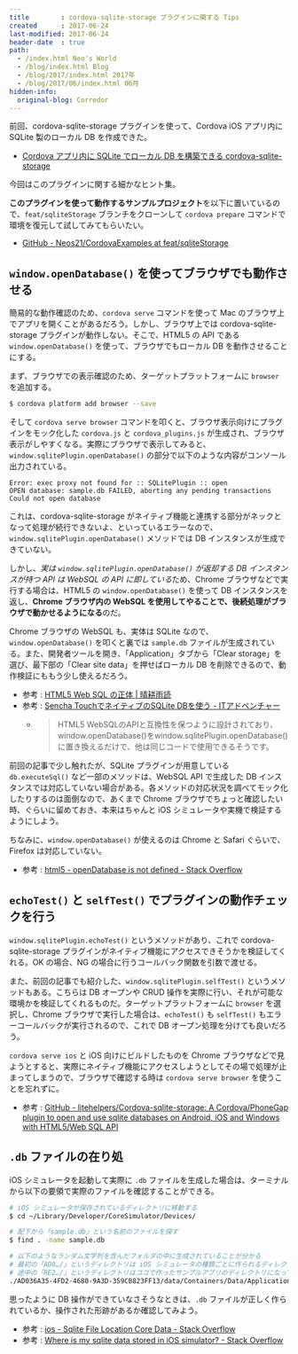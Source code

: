 ```yaml
---
title        : cordova-sqlite-storage プラグインに関する Tips
created      : 2017-06-24
last-modified: 2017-06-24
header-date  : true
path:
  - /index.html Neo's World
  - /blog/index.html Blog
  - /blog/2017/index.html 2017年
  - /blog/2017/06/index.html 06月
hidden-info:
  original-blog: Corredor
---
```


前回、cordova-sqlite-storage プラグインを使って、Cordova iOS アプリ内に SQLite 製のローカル DB を作成できた。

- [Cordova アプリ内に SQLite でローカル DB を構築できる cordova-sqlite-storage](/blog/2017/06/23-01.html)

今回はこのプラグインに関する細かなヒント集。

**このプラグインを使って動作するサンプルプロジェクト**を以下に置いているので、`feat/sqliteStorage` ブランチをクローンして `cordova prepare` コマンドで環境を復元して試してみてもらいたい。

- [GitHub - Neos21/CordovaExamples at feat/sqliteStorage](https://github.com/Neos21/example-cordova/tree/feat/sqliteStorage)

## `window.openDatabase()` を使ってブラウザでも動作させる

簡易的な動作確認のため、`cordova serve` コマンドを使って Mac のブラウザ上でアプリを開くことがあるだろう。しかし、ブラウザ上では cordova-sqlite-storage プラグインが動作しない。そこで、HTML5 の API である `window.openDatabase()` を使って、ブラウザでもローカル DB を動作させることにする。

まず、ブラウザでの表示確認のため、ターゲットプラットフォームに `browser` を追加する。

```bash
$ cordova platform add browser --save
```

そして `cordova serve browser` コマンドを叩くと、ブラウザ表示向けにプラグインをモック化した `cordova.js` と `cordova_plugins.js` が生成され、ブラウザ表示がしやすくなる。実際にブラウザで表示してみると、`window.sqlitePlugin.openDatabase()` の部分で以下のような内容がコンソール出力されている。

```
Error: exec proxy not found for :: SQLitePlugin :: open
OPEN database: sample.db FAILED, aborting any pending transactions
Could not open database
```

これは、cordova-sqlite-storage がネイティブ機能と連携する部分がネックとなって処理が続行できないよ、といっているエラーなので、`window.sqlitePlugin.openDatabase()` メソッドでは DB インスタンスが生成できていない。

しかし、*実は `window.sqlitePlugin.openDatabase()` が返却する DB インスタンスが持つ API は WebSQL の API に即している*ため、Chrome ブラウザなどで実行する場合は、HTML5 の `window.openDatabase()` を使って DB インスタンスを返し、**Chrome ブラウザ内の WebSQL を使用してやることで、後続処理がブラウザで動かせるようになる**のだ。

Chrome ブラウザの WebSQL も、実体は SQLite なので、`window.openDatabase()` を叩くと裏では `sample.db` ファイルが生成されている。また、開発者ツールを開き、「Application」タブから「Clear storage」を選び、最下部の「Clear site data」を押せばローカル DB を削除できるので、動作検証にももう少し使えるだろう。

- 参考 : [HTML5 Web SQL の正体 | 晴耕雨読](http://shigematsu.org/?p=310)
- 参考 : [Sencha TouchでネイティブのSQLite DBを使う - ITアドベンチャー](http://shimotori.github.io/blog-it/2013/10/28/1-use-native-sqlite-db-in-sencha-touch/)
  - > HTML5 WebSQLのAPIと互換性を保つように設計されており、window.openDatabase()をwindow.sqlitePlugin.openDatabase()に置き換えるだけで、他は同じコードで使用できるそうです。

前回の記事で少し触れたが、SQLite プラグインが用意している `db.executeSql()` など一部のメソッドは、WebSQL API で生成した DB インスタンスでは対応していない場合がある。各メソッドの対応状況を調べてモック化したりするのは面倒なので、あくまで Chrome ブラウザでちょっと確認したい時、ぐらいに留めておき、本来はちゃんと iOS シミュレータや実機で検証するようにしよう。

ちなみに、`window.openDatabase()` が使えるのは Chrome と Safari ぐらいで、Firefox は対応していない。

- 参考 : [html5 - openDatabase is not defined - Stack Overflow](https://stackoverflow.com/questions/5571403/opendatabase-is-not-defined)

## `echoTest()` と `selfTest()` でプラグインの動作チェックを行う

`window.sqlitePlugin.echoTest()` というメソッドがあり、これで cordova-sqlite-storage プラグインがネイティブ機能にアクセスできそうかを検証してくれる。OK の場合、NG の場合に行うコールバック関数を引数で渡せる。

また、前回の記事でも紹介した、`window.sqlitePlugin.selfTest()` というメソッドもある。こちらは DB オープンや CRUD 操作を実際に行い、それが可能な環境かを検証してくれるものだ。ターゲットプラットフォームに `browser` を選択し、Chrome ブラウザで実行した場合は、`echoTest()` も `selfTest()` もエラーコールバックが実行されるので、これで DB オープン処理を分けても良いだろう。

`cordova serve ios` と iOS 向けにビルドしたものを Chrome ブラウザなどで見ようとすると、実際にネイティブ機能にアクセスしようとしてその場で処理が止まってしまうので、ブラウザで確認する時は `cordova serve browser` を使うことを忘れずに。

- 参考 : [GitHub - litehelpers/Cordova-sqlite-storage: A Cordova/PhoneGap plugin to open and use sqlite databases on Android, iOS and Windows with HTML5/Web SQL API](https://github.com/litehelpers/Cordova-sqlite-storage#usage)

## `.db` ファイルの在り処

iOS シミュレータを起動して実際に `.db` ファイルを生成した場合は、ターミナルから以下の要領で実際のファイルを確認することができる。

```bash
# iOS シミュレータが保存されているディレクトリに移動する
$ cd ~/Library/Developer/CoreSimulator/Devices/

# 配下から「sample.db」という名前のファイルを探す
$ find . -name sample.db

# 以下のようなランダム文字列を含んだフォルダの中に生成されていることが分かる
# 最初の「AD0…/」というディレクトリは iOS シミュレータの種類ごとに作られるディレクトリ
# 途中の「RE2…/」というディレクトリはココで作ったサンプルアプリのディレクトリになっている
./AD036A35-4FD2-4680-9A3D-359CB823FF13/data/Containers/Data/Application/RE2E1C48-D94E-4658-B2E7-EF7A5CC69D3B/Library/LocalDatabase/sample.db
```

思ったように DB 操作ができていなさそうなときは、`.db` ファイルが正しく作られているか、操作された形跡があるか確認してみよう。

- 参考 : [ios - Sqlite File Location Core Data - Stack Overflow](http://stackoverflow.com/questions/24133022/sqlite-file-location-core-data/24153116#24153116)
- 参考 : [Where is my sqlite data stored in iOS simulator? - Stack Overflow](http://stackoverflow.com/questions/39241339/where-is-my-sqlite-data-stored-in-ios-simulator)
